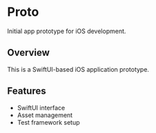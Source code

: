 # Proto

Initial app prototype for iOS development.

## Overview
This is a SwiftUI-based iOS application prototype.

## Features
- SwiftUI interface
- Asset management
- Test framework setup
